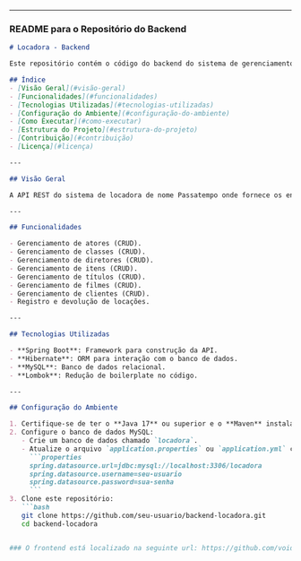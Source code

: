 
---

### README para o Repositório do **Backend**


```markdown
# Locadora - Backend

Este repositório contém o código do backend do sistema de gerenciamento de locadora, desenvolvido com **Spring Boot**.

## Índice
- [Visão Geral](#visão-geral)
- [Funcionalidades](#funcionalidades)
- [Tecnologias Utilizadas](#tecnologias-utilizadas)
- [Configuração do Ambiente](#configuração-do-ambiente)
- [Como Executar](#como-executar)
- [Estrutura do Projeto](#estrutura-do-projeto)
- [Contribuição](#contribuição)
- [Licença](#licença)

---

## Visão Geral

A API REST do sistema de locadora de nome Passatempo onde fornece os endpoints necessários para o gerenciamento de atores, classes, diretores, itens, títulos, clientes, locações e devoluções.

---

## Funcionalidades

- Gerenciamento de atores (CRUD).
- Gerenciamento de classes (CRUD).
- Gerenciamento de diretores (CRUD).
- Gerenciamento de itens (CRUD).
- Gerenciamento de títulos (CRUD).
- Gerenciamento de filmes (CRUD).
- Gerenciamento de clientes (CRUD).
- Registro e devolução de locações.

---

## Tecnologias Utilizadas

- **Spring Boot**: Framework para construção da API.
- **Hibernate**: ORM para interação com o banco de dados.
- **MySQL**: Banco de dados relacional.
- **Lombok**: Redução de boilerplate no código.

---

## Configuração do Ambiente

1. Certifique-se de ter o **Java 17** ou superior e o **Maven** instalados.
2. Configure o banco de dados MySQL:
   - Crie um banco de dados chamado `locadora`.
   - Atualize o arquivo `application.properties` ou `application.yml` com as credenciais do banco:
     ```properties
     spring.datasource.url=jdbc:mysql://localhost:3306/locadora
     spring.datasource.username=seu-usuario
     spring.datasource.password=sua-senha
     ```
3. Clone este repositório:
   ```bash
   git clone https://github.com/seu-usuario/backend-locadora.git
   cd backend-locadora


### O frontend está localizado na seguinte url: https://github.com/voidGustavoNunes/videoLocadoraPassatempoFrontend

